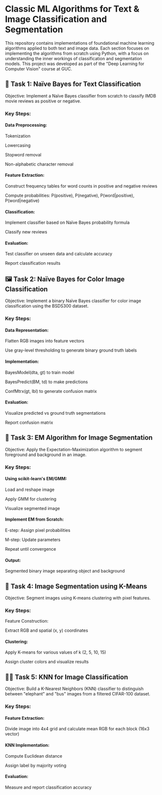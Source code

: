 # Classic ML Algorithms for Text & Image Classification and Segmentation

This repository contains implementations of foundational machine learning algorithms applied to both text and image data. Each section focuses on implementing the algorithms from scratch using Python, with a focus on understanding the inner workings of classification and segmentation models. This project was developed as part of the "Deep Learning for Computer Vision" course at GUC.

## 📘 Task 1: Naïve Bayes for Text Classification

Objective: Implement a Naïve Bayes classifier from scratch to classify IMDB movie reviews as positive or negative.

### Key Steps:

#### Data Preprocessing:

Tokenization

Lowercasing

Stopword removal

Non-alphabetic character removal

#### Feature Extraction:

Construct frequency tables for word counts in positive and negative reviews

Compute probabilities: P(positive), P(negative), P(word|positive), P(word|negative)

#### Classification:

Implement classifier based on Naïve Bayes probability formula

Classify new reviews

#### Evaluation:

Test classifier on unseen data and calculate accuracy

Report classification results

## 🖼️ Task 2: Naïve Bayes for Color Image Classification

Objective: Implement a binary Naïve Bayes classifier for color image classification using the BSDS300 dataset.

### Key Steps:

#### Data Representation:

Flatten RGB images into feature vectors

Use gray-level thresholding to generate binary ground truth labels

#### Implementation:

BayesModel(dta, gt) to train model

BayesPredict(BM, td) to make predictions

ConfMtrx(gt, lbl) to generate confusion matrix

#### Evaluation:

Visualize predicted vs ground truth segmentations

Report confusion matrix

## 🧠 Task 3: EM Algorithm for Image Segmentation

Objective: Apply the Expectation-Maximization algorithm to segment foreground and background in an image.

### Key Steps:

#### Using scikit-learn's EM/GMM:

Load and reshape image

Apply GMM for clustering

Visualize segmented image

#### Implement EM from Scratch:

E-step: Assign pixel probabilities

M-step: Update parameters

Repeat until convergence

#### Output:

Segmented binary image separating object and background

## 🎨 Task 4: Image Segmentation using K-Means

Objective: Segment images using K-means clustering with pixel features.

### Key Steps:

Feature Construction:

Extract RGB and spatial (x, y) coordinates

#### Clustering:

Apply K-means for various values of k (2, 5, 10, 15)

Assign cluster colors and visualize results

## 🐶🐘 Task 5: KNN for Image Classification

Objective: Build a K-Nearest Neighbors (KNN) classifier to distinguish between "elephant" and "bus" images from a filtered CIFAR-100 dataset.

### Key Steps:

#### Feature Extraction:

Divide image into 4x4 grid and calculate mean RGB for each block (16x3 vector)

#### KNN Implementation:

Compute Euclidean distance

Assign label by majority voting

#### Evaluation:

Measure and report classification accuracy
